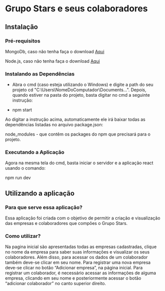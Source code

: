 # Grupo Stars e seus colaboradores 
## Instalação
### Pré-requisitos
MongoDb, caso não tenha faça o download [Aqui](https://www.mongodb.com/try#community)
 
Node.js, caso não tenha faça o download [Aqui](https://nodejs.org/en/)

### Instalando as Dependências
+ Abra o cmd (caso esteja utilizando o Windows) e digite a path do seu projeto cd "C:\Users\NomeDoComputador\Documents\...".
Depois, quando estiver na pasta do projeto, basta digitar no cmd a seguinte instrução:

+ npm start

Ao digitar a instrução acima, automaticamente ele irá baixar todas as dependências listadas no arquivo package.json:

node_modules - que contêm os packages do npm que precisará para o projeto.

### Executando a Aplicação
Agora na mesma tela do cmd, basta iniciar o servidor e a aplicação react usando o comando:

npm run dev

## Utilizando a aplicação
### Para que serve essa aplicação?

Essa aplicação foi criada com o objetivo de permitir a criação e visualização das empresas e colaboradores que compões o Grupo Stars.

### Como utilizar?

Na pagina inicial são apresentadas todas as empresas cadastradas, clique no nome da empresa para saber suas informações e visualizar os seus colaboradores. Além disso, para acessar os dados de um colaborador também deve-se clicar em seu nome. Para registrar uma nova empresa deve-se clicar no botão “Adicionar empresa”, na página inicial. Para registrar  um colaborador, é necessário acessar as informações de alguma empresa, clicando em seu nome e posteriormente acessar o botão “adicionar colaborador” no canto superior direito.
